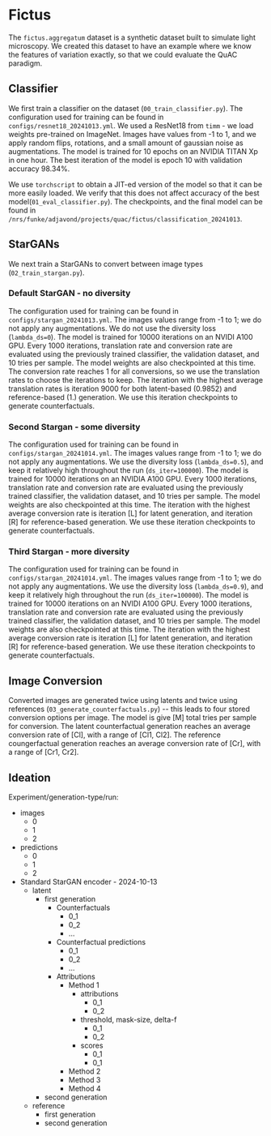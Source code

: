 # Fictus
The `fictus.aggregatum` dataset is a synthetic dataset built to simulate light microscopy. 
We created this dataset to have an example where we know the features of variation exactly, so that we could evaluate the QuAC paradigm.

## Classifier
We first train a classifier on the dataset (`00_train_classifier.py`). 
The configuration used for training can be found in `configs/resnet18_20241013.yml`.
We used a ResNet18 from `timm` - we load weights pre-trained on ImageNet.
Images have values from -1 to 1, and we apply random flips, rotations, and a small amount of gaussian noise as augmentations.
The model is trained for 10 epochs on an NVIDIA TITAN Xp in one hour. 
The best iteration of the model is epoch 10 with validation accuracy 98.34%.

We use `torchscript` to obtain a JIT-ed version of the model so that it can be more easily loaded. 
We verify that this does not affect accuracy of the best model(`01_eval_classifier.py`).
The checkpoints, and the final model can be found in `/nrs/funke/adjavond/projects/quac/fictus/classification_20241013`.

## StarGANs
We next train a StarGANs to convert between image types (`02_train_stargan.py`).

### Default StarGAN - no diversity
The configuration used for training can be found in `configs/stargan_20241013.yml`.
The images values range from -1 to 1; we do not apply any augmentations.
We do not use the diversity loss (`lambda_ds=0`).
The model is trained for 10000 iterations on an NVIDI A100 GPU. 
Every 1000 iterations, translation rate and conversion rate are evaluated using the previously trained classifier, the validation dataset, and 10 tries per sample. 
The model weights are also checkpointed at this time.
The conversion rate reaches 1 for all conversions, so we use the translation rates to choose the iterations to keep. 
The iteration with the highest average translation rates is iteration 9000 for both latent-based (0.9852) and reference-based (1.) generation.
We use this iteration checkpoints to generate counterfactuals. 

### Second Stargan - some diversity
The configuration used for training can be found in `configs/stargan_20241014.yml`.
The images values range from -1 to 1; we do not apply any augmentations.
We use the diversity loss (`lambda_ds=0.5`), and keep it relatively high throughout the run (`ds_iter=100000`).
The model is trained for 10000 iterations on an NVIDIA A100 GPU. 
Every 1000 iterations, translation rate and conversion rate are evaluated using the previously trained classifier, the validation dataset, and 10 tries per sample. 
The model weights are also checkpointed at this time.
The iteration with the highest average conversion rate is iteration [L] for latent generation, and iteration [R] for reference-based generation. We use these iteration checkpoints to generate counterfactuals. 

### Third Stargan - more diversity
The configuration used for training can be found in `configs/stargan_20241014.yml`.
The images values range from -1 to 1; we do not apply any augmentations.
We use the diversity loss (`lambda_ds=0.9`), and keep it relatively high throughout the run (`ds_iter=100000`).
The model is trained for 10000 iterations on an NVIDI A100 GPU. 
Every 1000 iterations, translation rate and conversion rate are evaluated using the previously trained classifier, the validation dataset, and 10 tries per sample. 
The model weights are also checkpointed at this time.
The iteration with the highest average conversion rate is iteration [L] for latent generation, and iteration [R] for reference-based generation. We use these iteration checkpoints to generate counterfactuals. 

## Image Conversion
Converted images are generated twice using latents and twice using references (`03_generate_counterfactuals.py`) -- this leads to four stored conversion options per image.
The model is give [M] total tries per sample for conversion. 
The latent counterfactual generation reaches an average conversion rate of [Cl], with a range of [Cl1, Cl2]. 
The reference coungerfactual generation reaches an average conversion rate of [Cr], with a range of [Cr1, Cr2].

## Ideation
Experiment/generation-type/run: 
- images
    - 0
    - 1
    - 2
- predictions
    - 0
    - 1
    - 2
- Standard StarGAN encoder - 2024-10-13
    - latent
        - first generation
            - Counterfactuals
                - 0_1
                - 0_2
                - ...
            - Counterfactual predictions
                - 0_1
                - 0_2
                - ...
            - Attributions
                - Method 1
                    - attributions
                        - 0_1
                        - 0_2
                    - threshold, mask-size,  delta-f
                        - 0_1
                        - 0_2 
                    - scores
                        - 0_1
                        - 0_1
                - Method 2
                - Method 3
                - Method 4
        - second generation
    - reference
        - first generation
        - second generation
